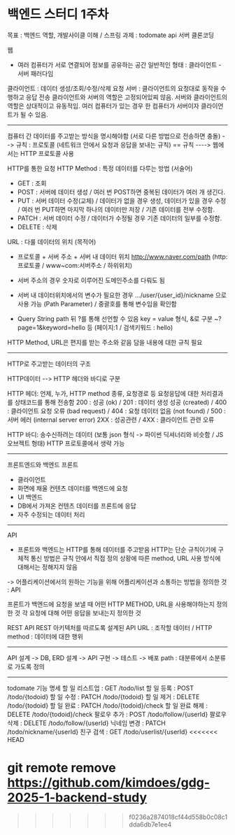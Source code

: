 백엔드 스터디 1주차
==============================
목표 : 백엔드 역할, 개발사이클 이해 / 스프링
과제 : todomate api 서버 클론코딩

웹
- 여러 컴퓨터가 서로 연결되어 정보를 공유하는 공간
일반적인 형태 : 클라이언트 - 서버 패러다임

클라이언트 : 데이터 생성/조회/수정/삭제 요청
서버 : 클라이언트의 요청대로 동작을 수행하고 응답 전송
클라이언트와 서버의 역할은 고정되어있찌 않음. 서버와 클라이언트의 역할은 상대적이고 유동적임. 여러 컴퓨터가 있는 경우 한 컴퓨터가 서버이자 클라이언트가 될 수 있음.


---------------------------------------


컴퓨터 간 데이터를 주고받는 방식을 명시해야함 (서로 다른 방법으로 전송하면 충돌)
--> 규칙 : 프로토콜 (네트워크 안에서 요청과 응답을 보내는 규칙) == 규칙
----> 웹에서는 HTTP 프로토콜 사용

HTTP를 통한 요청
HTTP Method : 특정 데이터를 다루는 방법 (서술어)
 - GET : 조회
 - POST : 서버에 데이터 생성 / 여러 번 POST하면 중복된 데이터가 여러 개 생긴다.
 - PUT : 서버 데이터 수정(교체) / 데이터가 없을 경우 생성, 데이터가 있을 경우 수정 / 여러 번 PUT하면 마지막 하나의 데이터만 저장 / 기존 데이터를 전부 수정함.
 - PATCH : 서버 데이터 수정 / 데이터가 수정될 경우 기존 데이터의 일부를 수정함.
 - DELETE : 삭제
 
URL : 다룰 데이터의 위치 (목적어)
 - 프로토콜 + 서버 주소 + 서버 내 데이터 위치
 http://www.naver.com/path (http:프로토콜 / www~com:서버주소 / 하위위치)
 - 서버 주소의 경우 숫자로 이루어진 도메인주소를 다뤄도 됨

 - 서버 내 데이터위치에서의 변수가 필요한 경우
 .../user/{user_id}/nickname 으로 사용 가능 (Path Parameter) / 중괄호를 통해 변수임을 확인함

 - Query String
 path 뒤 ?를 통해 선언할 수 있음
 key = value 형식, &로 구분
 ~?page=1&keyword=hello 등 (페이지:1 / 검색키워드 : hello)

HTTP Method, URL은 편지를 받는 주소와 같음
담을 내용에 대한 규칙 필요


------------------------------------------

HTTP로 주고받는 데이터의 구조

HTTP데이터 --> HTTP 헤더와 바디로 구분

HTTP 헤더:
언제, 누가, HTTP method 종류, 요청경로 등
요청응답에 대한 처리결과를 상태코드를 통해 전송함
200 : 성공 (ok) / 201 : 데이터 생성 성공 (created) / 400 : 클라이언트 요청 오류 (bad request) / 404 : 요청 데이터 없음 (not found) / 500 : 서버 에러 (internal server error)
2XX : 성공관련 / 4XX : 클라이언트 관련 오류

HTTP 바디:
송수신하려는 데이터 (보통 json 형식 -> 파이썬 딕셔너리와 비슷함 / JS 오브젝트 형태)
HTTP 프로토콜에서 생략 가능

---------------------------------

프론트엔드와 백엔드
프론트
 - 클라이언트
 - 화면에 채울 컨텐츠 데이터를 백엔드에 요청
 - UI
백엔드
 - DB에서 가져온 컨텐츠 데이터를 프론트에 응답
 - 자주 수정되는 데이터 처리

-------------------------------------

API
- 프론트와 백엔드는 HTTP를 통해 데이터를 주고받음
HTTP는 단순 규칙이기에 구체적 통신 방법은 규칙 안에서 직접 정의
상황에 따른 method, URL 사용 방식에 대해서는 정해지지 않음

-> 어플리케이션에서의 원하는 기능을 위해 어플리케이션과 소통하는 방법을 정의한 것 : API

프론트가 백엔드에 요청을 보낼 때
어떤 HTTP METHOD, URL을 사용해야하는지 정의한 것
각 요청에 대해 어떤 응답을 보내는지 정의한 것


REST API
REST 아키텍처를 따르도록 설계된 API
URL : 조작할 데이터 / HTTP method : 데이터에 대한 행위

----------------------------------------

API 설계 -> DB, ERD 설계 -> API 구현 -> 테스트 -> 배포
path : 대분류에서 소분류로 가도록 정의


---------------------------------

todomate 기능 명세
할 일 리스트업 : GET /todo/list
할 일 등록 : POST /todo/{todoid}
할 일 수정 : PATCH /todo/{todoid}
할 일 제거 : DELETE /todo/{todoid}
할 일 완료 : PATCH /todo/{todoid}/check
할 일 완료 해제 : DELETE /todo/{todoid}/check
팔로우 추가 : POST /todo/follow/{userId}
팔로우 삭제 : DELETE /todo/follow/{userId}
닉네임 변경 : PATCH /todo/nickname/{userId}
친구 검색 : GET /todo/userlist/{userId}
<<<<<<< HEAD

git remote remove https://github.com/kimdoes/gdg-2025-1-backend-study
=======
>>>>>>> f0236a2874018cf44d558b0c08c1dda6db7e1ee4
